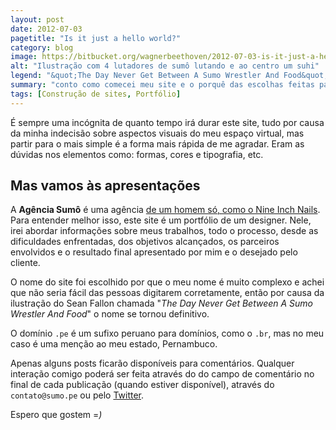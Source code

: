 ```yaml
---
layout: post
date: 2012-07-03
pagetitle: "Is it just a hello world?"
category: blog
image: https://bitbucket.org/wagnerbeethoven/2012-07-03-is-it-just-a-hello-world/raw/c5c32157fb96f1eebe4354b7ede5a95478b800e7/the-day-never-get-between-a-sumo-wrestler-and-food-ilustracao-sean-fallon.jpg
alt: "Ilustração com 4 lutadores de sumô lutando e ao centro um suhi"
legend: "&quot;The Day Never Get Between A Sumo Wrestler And Food&quot; (Ilustração&colon; Sean Fallon)"
summary: "conto como comecei meu site e o porquê das escolhas feitas para construção dele"
tags: [Construção de sites, Portfólio]
---
```


É sempre uma incógnita de quanto tempo irá durar este site, tudo por causa da minha indecisão sobre aspectos visuais do meu espaço virtual, mas partir para o mais simple é a forma mais rápida de me agradar. Eram as dúvidas nos elementos como: formas, cores e tipografia, etc.

## Mas vamos às apresentações

A **Agência Sumô** é uma agência [de um homem só, como o Nine Inch Nails](https://bitbucket.org/wagnerbeethoven/2012-07-03-is-it-just-a-hello-world/raw/5578a39b1907e7a4542a1e25c5af4e32e0f69488/homem-so.jpg). Para entender melhor isso, este site é um portfólio de um designer. Nele, irei abordar informações sobre meus trabalhos, todo o processo, desde as dificuldades enfrentadas, dos objetivos alcançados, os parceiros envolvidos e o resultado final apresentado por mim e o desejado pelo cliente.

O nome do site foi escolhido por que o meu nome é muito complexo e achei que não seria fácil das pessoas digitarem corretamente, então por causa da ilustração do Sean Fallon chamada "*The Day Never Get Between A Sumo Wrestler And Food*" o nome se tornou definitivo.

O domínio ``.pe`` é um sufixo peruano para domínios, como o ``.br``, mas no meu caso é uma menção ao meu estado, Pernambuco.

Apenas alguns posts ficarão disponíveis para comentários. Qualquer interação comigo poderá ser feita através do do campo de comentário no final de cada publicação (quando estiver disponível), através do `contato@sumo.pe` ou pelo [Twitter](http://twitter.com/wagnerbeethoven).

Espero que gostem =*)*
